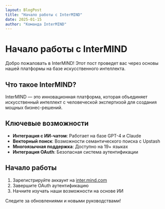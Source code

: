 ```yaml
---
layout: BlogPost
title: "Начало работы с InterMIND"
date: 2025-01-15
author: "Команда InterMIND"
---
```


# Начало работы с InterMIND

Добро пожаловать в InterMIND! Этот пост проведет вас через основы нашей платформы на базе искусственного интеллекта.

## Что такое InterMIND?

InterMIND — это инновационная платформа, которая объединяет искусственный интеллект с человеческой экспертизой для создания мощных бизнес-решений.

## Ключевые возможности

- **Интеграция с ИИ-чатом**: Работает на базе GPT-4 и Claude
- **Векторный поиск**: Возможности семантического поиска с Upstash
- **Многоязычная поддержка**: Доступно на 19+ языках
- **Интеграция OAuth**: Безопасная система аутентификации

## Начало работы

1. Зарегистрируйте аккаунт на [inter.mind.com](https://inter.mind.com)
2. Завершите OAuth аутентификацию
3. Начните изучать наши возможности на основе ИИ

Следите за обновлениями и новыми руководствами!